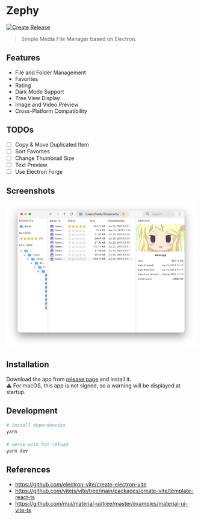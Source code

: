# Zephy

[![Create Release](https://github.com/fiahfy/zephy/actions/workflows/create-release.yml/badge.svg)](https://github.com/fiahfy/zephy/actions/workflows/create-release.yml)

> Simple Media File Manager based on Electron.

## Features

- File and Folder Management
- Favorites
- Rating
- Dark Mode Support
- Tree View Display
- Image and Video Preview
- Cross-Platform Compatibility

## TODOs

- [ ] Copy & Move Duplicated Item
- [ ] Sort Favorites
- [ ] Change Thumbnail Size
- [ ] Text Preview
- [ ] Use Electron Forge

## Screenshots

![screenshot](.github/img/screenshot.png)

## Installation

Download the app from [release page](https://github.com/fiahfy/zephy/releases) and install it.  
:warning: For macOS, this app is not signed, so a warning will be displayed at startup.

## Development

```bash
# install dependencies
yarn

# serve with hot reload
yarn dev
```

## References

- https://github.com/electron-vite/create-electron-vite
- https://github.com/vitejs/vite/tree/main/packages/create-vite/template-react-ts
- https://github.com/mui/material-ui/tree/master/examples/material-ui-vite-ts
